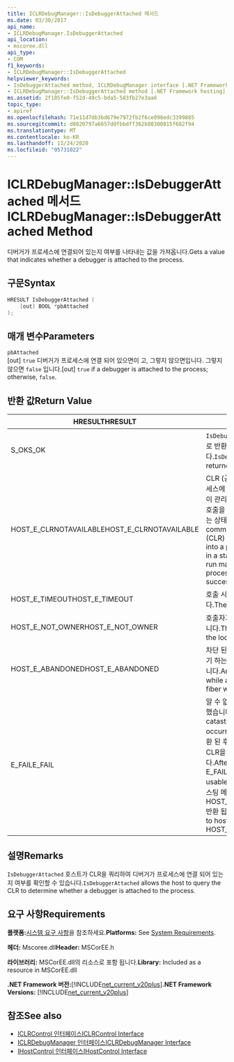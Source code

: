 ```yaml
---
title: ICLRDebugManager::IsDebuggerAttached 메서드
ms.date: 03/30/2017
api_name:
- ICLRDebugManager.IsDebuggerAttached
api_location:
- mscoree.dll
api_type:
- COM
f1_keywords:
- ICLRDebugManager::IsDebuggerAttached
helpviewer_keywords:
- IsDebuggerAttached method, ICLRDebugManager interface [.NET Framework hosting]
- ICLRDebugManager::IsDebuggerAttached method [.NET Framework hosting]
ms.assetid: 2f105fe0-f52d-49c5-bda5-583fb27e3aa6
topic_type:
- apiref
ms.openlocfilehash: 71e11d7db3bd679e7972fb2f6ce098edc3399885
ms.sourcegitcommit: d8020797a6657d0fbbdff362b80300815f682f94
ms.translationtype: MT
ms.contentlocale: ko-KR
ms.lasthandoff: 11/24/2020
ms.locfileid: "95731022"
---
```

# <a name="iclrdebugmanagerisdebuggerattached-method"></a><span data-ttu-id="3a105-102">ICLRDebugManager::IsDebuggerAttached 메서드</span><span class="sxs-lookup"><span data-stu-id="3a105-102">ICLRDebugManager::IsDebuggerAttached Method</span></span>

<span data-ttu-id="3a105-103">디버거가 프로세스에 연결되어 있는지 여부를 나타내는 값을 가져옵니다.</span><span class="sxs-lookup"><span data-stu-id="3a105-103">Gets a value that indicates whether a debugger is attached to the process.</span></span>  
  
## <a name="syntax"></a><span data-ttu-id="3a105-104">구문</span><span class="sxs-lookup"><span data-stu-id="3a105-104">Syntax</span></span>  
  
```cpp  
HRESULT IsDebuggerAttached (  
    [out] BOOL *pbAttached  
);  
```  
  
## <a name="parameters"></a><span data-ttu-id="3a105-105">매개 변수</span><span class="sxs-lookup"><span data-stu-id="3a105-105">Parameters</span></span>  

 `pbAttached`  
 <span data-ttu-id="3a105-106">[out] `true` 디버거가 프로세스에 연결 되어 있으면이 고, 그렇지 않으면입니다. 그렇지 않으면 `false` 입니다.</span><span class="sxs-lookup"><span data-stu-id="3a105-106">[out] `true` if a debugger is attached to the process; otherwise, `false`.</span></span>  
  
## <a name="return-value"></a><span data-ttu-id="3a105-107">반환 값</span><span class="sxs-lookup"><span data-stu-id="3a105-107">Return Value</span></span>  
  
|<span data-ttu-id="3a105-108">HRESULT</span><span class="sxs-lookup"><span data-stu-id="3a105-108">HRESULT</span></span>|<span data-ttu-id="3a105-109">설명</span><span class="sxs-lookup"><span data-stu-id="3a105-109">Description</span></span>|  
|-------------|-----------------|  
|<span data-ttu-id="3a105-110">S_OK</span><span class="sxs-lookup"><span data-stu-id="3a105-110">S_OK</span></span>|<span data-ttu-id="3a105-111">`IsDebuggerAttached` 성공적으로 반환 되었습니다.</span><span class="sxs-lookup"><span data-stu-id="3a105-111">`IsDebuggerAttached` returned successfully.</span></span>|  
|<span data-ttu-id="3a105-112">HOST_E_CLRNOTAVAILABLE</span><span class="sxs-lookup"><span data-stu-id="3a105-112">HOST_E_CLRNOTAVAILABLE</span></span>|<span data-ttu-id="3a105-113">CLR (공용 언어 런타임)이 프로세스에 로드 되지 않았거나 CLR이 관리 코드를 실행할 수 없거나 호출을 성공적으로 처리할 수 없는 상태에 있습니다.</span><span class="sxs-lookup"><span data-stu-id="3a105-113">The common language runtime (CLR) has not been loaded into a process, or the CLR is in a state in which it cannot run managed code or process the call successfully.</span></span>|  
|<span data-ttu-id="3a105-114">HOST_E_TIMEOUT</span><span class="sxs-lookup"><span data-stu-id="3a105-114">HOST_E_TIMEOUT</span></span>|<span data-ttu-id="3a105-115">호출 시간이 초과 되었습니다.</span><span class="sxs-lookup"><span data-stu-id="3a105-115">The call timed out.</span></span>|  
|<span data-ttu-id="3a105-116">HOST_E_NOT_OWNER</span><span class="sxs-lookup"><span data-stu-id="3a105-116">HOST_E_NOT_OWNER</span></span>|<span data-ttu-id="3a105-117">호출자가 잠금을 소유 하지 않습니다.</span><span class="sxs-lookup"><span data-stu-id="3a105-117">The caller does not own the lock.</span></span>|  
|<span data-ttu-id="3a105-118">HOST_E_ABANDONED</span><span class="sxs-lookup"><span data-stu-id="3a105-118">HOST_E_ABANDONED</span></span>|<span data-ttu-id="3a105-119">차단 된 스레드나 파이버에서 대기 하는 동안 이벤트를 취소 했습니다.</span><span class="sxs-lookup"><span data-stu-id="3a105-119">An event was canceled while a blocked thread or fiber was waiting on it.</span></span>|  
|<span data-ttu-id="3a105-120">E_FAIL</span><span class="sxs-lookup"><span data-stu-id="3a105-120">E_FAIL</span></span>|<span data-ttu-id="3a105-121">알 수 없는 치명적인 오류가 발생 했습니다.</span><span class="sxs-lookup"><span data-stu-id="3a105-121">An unknown catastrophic failure occurred.</span></span> <span data-ttu-id="3a105-122">메서드가 E_FAIL 반환 된 후에는 프로세스 내에서 CLR을 더 이상 사용할 수 없습니다.</span><span class="sxs-lookup"><span data-stu-id="3a105-122">After a method returns E_FAIL, the CLR is no longer usable within the process.</span></span> <span data-ttu-id="3a105-123">호스팅 메서드를 이후에 호출 하면 HOST_E_CLRNOTAVAILABLE 반환 됩니다.</span><span class="sxs-lookup"><span data-stu-id="3a105-123">Subsequent calls to hosting methods return HOST_E_CLRNOTAVAILABLE.</span></span>|  
  
## <a name="remarks"></a><span data-ttu-id="3a105-124">설명</span><span class="sxs-lookup"><span data-stu-id="3a105-124">Remarks</span></span>  

 <span data-ttu-id="3a105-125">`IsDebuggerAttached` 호스트가 CLR을 쿼리하여 디버거가 프로세스에 연결 되어 있는지 여부를 확인할 수 있습니다.</span><span class="sxs-lookup"><span data-stu-id="3a105-125">`IsDebuggerAttached` allows the host to query the CLR to determine whether a debugger is attached to the process.</span></span>  
  
## <a name="requirements"></a><span data-ttu-id="3a105-126">요구 사항</span><span class="sxs-lookup"><span data-stu-id="3a105-126">Requirements</span></span>  

 <span data-ttu-id="3a105-127">**플랫폼:**[시스템 요구 사항](../../get-started/system-requirements.md)을 참조하세요.</span><span class="sxs-lookup"><span data-stu-id="3a105-127">**Platforms:** See [System Requirements](../../get-started/system-requirements.md).</span></span>  
  
 <span data-ttu-id="3a105-128">**헤더:** Mscoree.dll</span><span class="sxs-lookup"><span data-stu-id="3a105-128">**Header:** MSCorEE.h</span></span>  
  
 <span data-ttu-id="3a105-129">**라이브러리:** MSCorEE.dll의 리소스로 포함 됩니다.</span><span class="sxs-lookup"><span data-stu-id="3a105-129">**Library:** Included as a resource in MSCorEE.dll</span></span>  
  
 <span data-ttu-id="3a105-130">**.NET Framework 버전:**[!INCLUDE[net_current_v20plus](../../../../includes/net-current-v20plus-md.md)]</span><span class="sxs-lookup"><span data-stu-id="3a105-130">**.NET Framework Versions:** [!INCLUDE[net_current_v20plus](../../../../includes/net-current-v20plus-md.md)]</span></span>  
  
## <a name="see-also"></a><span data-ttu-id="3a105-131">참조</span><span class="sxs-lookup"><span data-stu-id="3a105-131">See also</span></span>

- [<span data-ttu-id="3a105-132">ICLRControl 인터페이스</span><span class="sxs-lookup"><span data-stu-id="3a105-132">ICLRControl Interface</span></span>](iclrcontrol-interface.md)
- [<span data-ttu-id="3a105-133">ICLRDebugManager 인터페이스</span><span class="sxs-lookup"><span data-stu-id="3a105-133">ICLRDebugManager Interface</span></span>](iclrdebugmanager-interface.md)
- [<span data-ttu-id="3a105-134">IHostControl 인터페이스</span><span class="sxs-lookup"><span data-stu-id="3a105-134">IHostControl Interface</span></span>](ihostcontrol-interface.md)
